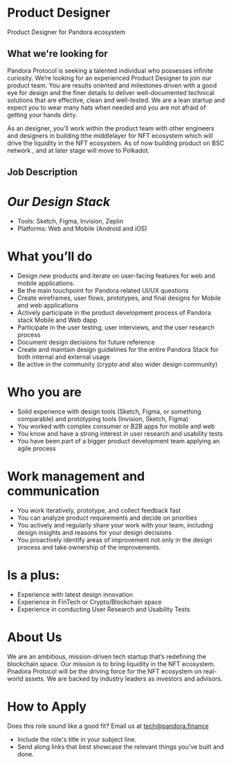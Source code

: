 # **Product Designer**
Product Designer for Pandora ecosystem


##  **What we're looking for**

Pandora Protocol is seeking a talented individual who possesses infinite curiosity. We’re looking for an experienced Product Designer to join our product team. You are results oriented and milestones driven with a good eye for design and the finer details to deliver well-documented technical solutions that are effective, clean and well-tested. We are a lean startup and expect you to wear many hats when needed and you are not afraid of getting your hands dirty.

As an designer, you'll work within the product team with other engineers and designers in building tthe middlelayer for NFT ecosystem which will drive the liquidity in the NFT ecosystem. As of now building product on BSC network , and at later stage will move to Polkadot.

##  ****Job Description****

#  ***Our Design Stack***


- Tools: Sketch, Figma, Invision, Zeplin 
-  Platforms: Web and Mobile (Android and iOS)

#  ****What you’ll do****

- Design new products and iterate on user-facing features for web and mobile applications.
-  Be the main touchpoint for Pandora related UI/UX questions
-  Create wireframes, user flows, prototypes, and final designs for Mobile and web applications
-  Actively participate in the product development process of Pandora stack Mobile and Web dapp
-  Participate in the user testing, user interviews, and the user research process
-  Document design decisions for future reference
-  Create and maintain design guidelines for the entire Pandora Stack for both internal and external usage
-  Be active in the community (crypto and also wider design community)

 

#  ****Who you are****

-  Solid experience with design tools (Sketch, Figma, or something comparable) and prototyping tools (Invision, Sketch, Figma)
-  You worked with complex consumer or B2B apps for mobile and web
-  You know and have a strong interest in user research and usability tests
-  You have been part of a bigger product development team applying an agile process

#  ****Work management and communication****

-  You work iteratively, prototype, and collect feedback fast
-  You can analyze product requirements and decide on priorities
-  You actively and regularly share your work with your team, including design insights and reasons for your design decisions
-  You proactively identify areas of improvement not only in the design process and take ownership of the improvements.

#  ****Is a plus:****

-    Experience with latest design innovation
-    Experience in FinTech or Crypto/Blockchain space
-    Experience in conducting User Research and Usability Tests


# **About Us**

We are an ambitious, mission-driven tech startup that’s redefining the blockchain space. Our mission is to bring liquidity in the NFT ecosystem. Pnadora Protocol will be the driving force for the NFT ecosystem on real-world assets. We are backed by industry leaders as investors and advisors.

# How to Apply

Does this role sound like a good fit? Email us at tech@pandora.finance

- Include the role's title in your subject line.
- Send along links that best showcase the relevant things you've built and done.



